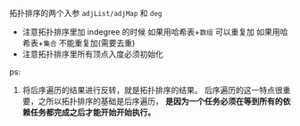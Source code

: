 拓扑排序的两个入参
`adjList/adjMap` 和 `deg`

- 注意拓扑排序里加 indegree 的时候
  如果用哈希表+`数组` 可以重复加
  如果用哈希表+`集合` 不能重复加(需要去重)
- 注意拓扑排序里所有顶点入度必须初始化

ps:

1. 将后序遍历的结果进行反转，就是拓扑排序的结果。
   后序遍历的这一特点很重要，之所以拓扑排序的基础是后序遍历，
   **是因为一个任务必须在等到所有的依赖任务都完成之后才能开始开始执行。**
